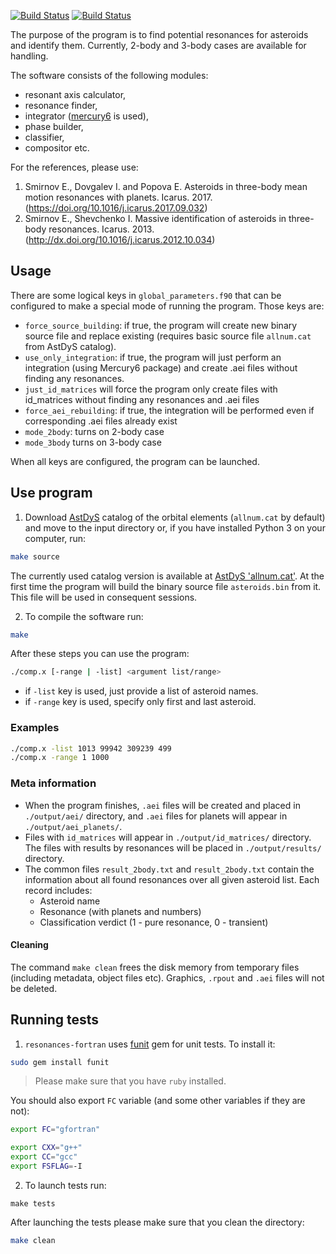 [![Build Status](https://travis-ci.org/4xxi/resonances-fortran.svg?branch=master)](https://travis-ci.org/4xxi/resonances-fortran) [![Build Status](https://travis-ci.org/4xxi/resonances-fortran.svg?branch=develop)](https://travis-ci.org/4xxi/resonances-fortran)

The purpose of the program is to find potential resonances for asteroids and identify them. Currently, 2-body and 3-body cases are available for handling.

The software consists of the following modules:

* resonant axis calculator, 
* resonance finder, 
* integrator ([mercury6](https://github.com/4xxi/mercury) is used), 
* phase builder,
* classifier, 
* compositor etc.

For the references, please use:

1. Smirnov E., Dovgalev I. and Popova E. Asteroids in three-body mean motion resonances with planets. Icarus. 2017. (https://doi.org/10.1016/j.icarus.2017.09.032)
2. Smirnov E., Shevchenko I. Massive identification of asteroids in three-body resonances. Icarus. 2013. (http://dx.doi.org/10.1016/j.icarus.2012.10.034)

## Usage

There are some logical keys in `global_parameters.f90` that can be configured to make a special mode of running the program. Those keys are:

* `force_source_building`: if true, the program will create new binary source file and replace existing (requires basic source file `allnum.cat` from AstDyS catalog).
* `use_only_integration`: if true, the program will just perform an integration (using Mercury6 package) and create .aei files without finding any resonances.
* `just_id_matrices` will force the program only create files with id_matrices without finding any resonances and .aei files
* `force_aei_rebuilding`: if true, the integration will be performed even if corresponding .aei files already exist
* `mode_2body`: turns on 2-body case
* `mode_3body` turns on 3-body case

When all keys are configured, the program can be launched.

## Use program

1. Download [AstDyS](http://hamilton.dm.unipi.it/astdys/index.php?pc=4) catalog of the orbital elements (`allnum.cat` by default) and move to the input directory
   or, if you have installed Python 3 on your computer, run:

```bash
make source
```

   The currently used catalog version is available at [AstDyS 'allnum.cat'](http://hamilton.dm.unipi.it/~astdys2/catalogs/allnum.cat).
   At the first time the program will build the binary source file `asteroids.bin` from it. This file will be used in consequent sessions.

2. To compile the software run:

```bash
make
```

After these steps you can use the program:
```bash
./comp.x [-range | -list] <argument list/range>
```

* if `-list` key is used, just provide a list of asteroid names.
* if `-range` key is used, specify only first and last asteroid.

### Examples

```bash
./comp.x -list 1013 99942 309239 499
./comp.x -range 1 1000
```

### Meta information

* When the program finishes, `.aei` files will be created and placed in `./output/aei/` directory, and `.aei` files for planets will appear in `./output/aei_planets/`.
* Files with `id_matrices` will appear in `./output/id_matrices/` directory. The files with results by resonances will be placed in `./output/results/` directory.
* The common files `result_2body.txt` and `result_2body.txt` contain the information about all found resonances over all given asteroid list. Each record includes:
  * Asteroid name
  * Resonance (with planets and numbers)
  * Classification verdict (1 - pure resonance, 0 - transient)

#### Cleaning

The command `make clean` frees the disk memory from temporary files (including metadata, object files etc). Graphics, `.rpout` and `.aei` files will not be deleted.

## Running tests

1. `resonances-fortran` uses [funit](https://rubygems.org/gems/funit) gem for unit tests. To install it:

```bash
sudo gem install funit
```

> Please make sure that you have `ruby` installed.

You should also export `FC` variable (and some other variables if they are not):

```bash
export FC="gfortran"
```

```bash
export CXX="g++"
export CC="gcc"
export FSFLAG=-I
```

2. To launch tests run:

```
make tests
```

After launching the tests please make sure that you clean the directory:

```bash
make clean
```
